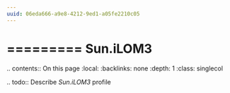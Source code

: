 ```yaml
---
uuid: 06eda666-a9e8-4212-9ed1-a05fe2210c05
---
```



=========
Sun.iLOM3
=========

.. contents:: On this page
    :local:
    :backlinks: none
    :depth: 1
    :class: singlecol

.. todo::
    Describe *Sun.iLOM3* profile

